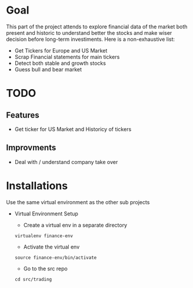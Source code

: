 # Goal

This part of the project attends to explore financial data of the market both present and historic to understand better the stocks and make wiser decision before long-term investiments. Here is a non-exhaustive list:
- Get Tickers for Europe and US Market
- Scrap Financial statements for main tickers
- Detect both stable and growth stocks
- Guess bull and bear market

# TODO

## Features
- Get ticker for US Market and Historicy of tickers

## Improvments
- Deal with / understand company take over

# Installations

Use the same virtual environment as the other sub projects
- Virtual Environment Setup
    - Create a virtual env in a separate directory
    ```
    virtualenv finance-env
    ```

    - Activate the virtual env
    ```
    source finance-env/bin/activate
    ```

    - Go to the src repo
    ```
    cd src/trading
    ```